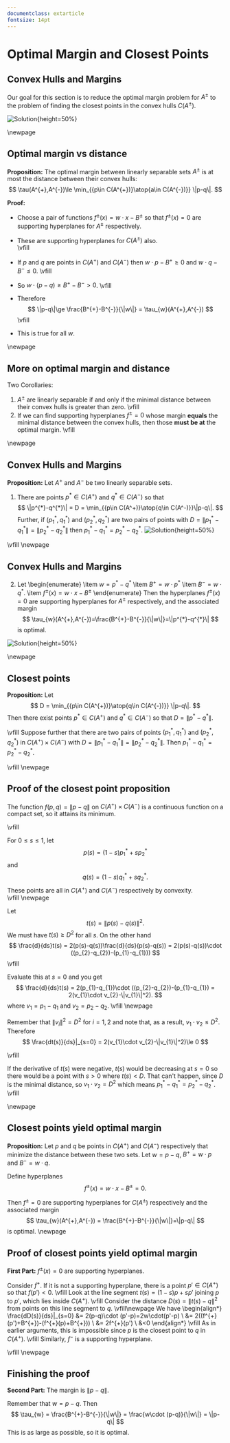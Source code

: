 ```yaml
---
documentclass: extarticle
fontsize: 14pt
---
```

# Optimal Margin and Closest Points
## Convex Hulls and Margins

Our goal for this section is to reduce the 
optimal margin problem for $A^{\pm}$ to the problem of finding the closest points in the convex hulls
$C(A^{\pm})$.

![Solution](../img/solution.png){height=50%}

\newpage
## Optimal margin vs distance

**Proposition:** The optimal margin between linearly separable sets $A^{\pm}$ is at most
the distance between their convex hulls:
$$
\tau(A^{+},A^{-})\le \min_{{p\in C(A^{+})}\atop{a\in C(A^{-})}} \|p-q\|.
$$

**Proof:**  

- Choose a pair of functions $f^{\pm}(x)=w\cdot x-B^{\pm}$ so that $f^{\pm}(x)=0$ are
supporting hyperplanes for $A^{\pm}$ respectively.

- These are supporting hyperplanes for $C(A^{\pm})$ also.  
\vfill
- If $p$ and $q$ are points in $C(A^{+})$ and $C(A^{-})$ then $w\cdot p-B^{+}\ge 0$ and $w\cdot q-B^{-}\le 0$.
\vfill
- So $w\cdot(p-q)\ge B^{+}-B^{-}>0$.
\vfill
- Therefore 
$$
\|p-q\|\ge \frac{B^{+}-B^{-}}{\|w\|} = \tau_{w}(A^{+},A^{-})
$$
\vfill
- This is true for all $w$. 

\newpage
## More on optimal margin and distance

Two Corollaries:

1.  $A^{\pm}$ are linearly separable if and only if the minimal distance between their convex hulls
is greater than zero.
\vfill
2. If we can find supporting hyperplanes $f^{\pm}=0$ whose margin
**equals** the minimal distance between the convex hulls, then those **must be at** the optimal margin.
\vfill

\newpage


## Convex Hulls and Margins

**Proposition:** Let $A^+$ and $A^-$ be two linearly separable sets.  



1. There are points
$p^*\in C(A^{+})$ and $q^*\in C(A^{-})$ so that 
$$
\|p^{*}-q^{*}\| = D = \min_{{p\in C(A^+)}\atop{q\in C(A^-)}}\|p-q\|.
$$
Further, if $(p_{1}^{*},q_{1}^{*})$ and $(p_{2}^{*},q_{2}^{*})$ are two pairs of points
with $D=\|p_{1}^{*}-q_{1}^{*}\|=\|p_{2}^{*}-q_{2}^{*}\|$ then $p_{1}^{*}-q_{1}^{*}=p_{2}^{*}-q_{2}^{*}$.
![Solution](../img/solution.png){height=50%}

\vfill
\newpage
## Convex Hulls and Margins

2. Let
\begin{enumerate}
\item 	$w=p^{*}-q^{*}$
\item $B^{+}=w\cdot p^{*}$
\item $B^{-}=w\cdot q^{*}$.
\item $f^{\pm}(x)=w\cdot x - B^{\pm}$
\end{enumerate}
Then the hyperplanes $f^{\pm}(x)=0$ are supporting hyperplanes for
$A^{\pm}$ respectively, and the associated margin
$$
\tau_{w}(A^{+},A^{-})=\frac{B^{+}-B^{-}}{\|w\|}=\|p^{*}-q^{*}\|
$$
is optimal.


![Solution](../img/solution.png){height=50%}

\newpage
## Closest points

**Proposition:** Let 
$$
D = \min_{{p\in C(A^{+})}\atop{q\in C(A^{-})}} \|p-q\|.
$$
Then there exist points $p^*\in C(A^{+})$ and $q^{*}\in C(A^{-})$ so that $D=\|p^*-q^*\|$.

\vfill
Suppose further that there  are two pairs of 
points $(p_{1}^{*},q_{1}^{*})$ and $(p_{2}^{*},q_{2}^{*})$ in $C(A^{+})\times C(A^{-})$
with $D=\|p_{1}^{*}-q_{1}^{*}\|=\|p_{2}^{*}-q_{2}^{*}\|$.  Then $p_{1}^{*}-q_{1}^{*}=p_{2}^{*}-q_{2}^{*}$.

\vfill
\newpage

## Proof of the closest point proposition

The function $f(p,q)=\|p-q\|$ on $C(A^{+})\times C(A^{-})$ is a continuous
function on a compact set, so it attains its minimum.  

\vfill

For $0\le s\le 1$, let
$$
p(s) = (1-s)p_{1}^{*}+sp_{2}^{*}
$$
and
$$
q(s) = (1-s)q_{1}^{*}+sq_{2}^{*}.
$$
These points are all in $C(A^{+})$ and $C(A^{-})$ respectively by convexity.  
\vfill
\newpage

Let 
$$
t(s) = \|p(s)-q(s)\|^2.
$$
We must have $t(s)\ge D^2$ for all $s$.  On the other hand
$$
\frac{d}{ds}t(s) = 2(p(s)-q(s))\frac{d}{ds}(p(s)-q(s)) = 2(p(s)-q(s))\cdot ((p_{2}-q_{2})-(p_{1}-q_{1}))
$$
\vfill

Evaluate this at $s=0$ and you get
$$
\frac{d}{ds}t(s) = 2(p_{1}-q_{1})\cdot ((p_{2}-q_{2})-(p_{1}-q_{1}) = 2(v_{1}\cdot v_{2}-\|v_{1}\|^2).
$$
where $v_{1}=p_{1}-q_{1}$ and $v_{2}=p_{2}-q_{2}$. 
\vfill
\newpage

Remember that $\|v_{i}\|^2=D^{2}$ for $i=1,2$ and note that, as a result, $v_{1}\cdot v_{2}\le D^2$.
Therefore
$$
\frac{dt(s)}{ds}|_{s=0} = 2(v_{1}\cdot v_{2}-\|v_{1}\|^2)\le 0
$$

\vfill

If the derivative of $t(s)$ were negative,
$t(s)$ would be decreasing at $s=0$ so there would be a point with $s>0$ where $t(s)<D$.  That can't happen,
since $D$ is the minimal distance, so $v_{1}\cdot v_{2}=D^2$ which means $p^{*}_{1}-q^{*}_{1}=p_{2}^{*}-q_{2}^{*}$.
\vfill

\newpage
## Closest points yield optimal margin

**Proposition:** Let $p$ and $q$ be points in $C(A^{+})$ and $C(A^{-})$ respectively that minimize
the distance between these two sets.   Let $w=p-q$, $B^{+}=w\cdot p$ and $B^{-}=w\cdot q$.

Define hyperplanes
$$
f^{\pm}(x)=w\cdot x - B^{\pm} = 0.
$$

Then $f^{\pm}=0$ are supporting hyperplanes for $C(A^{\pm})$ respectively and the associated margin
$$
\tau_{w}(A^{+},A^{-}) = \frac{B^{+}-B^{-}}{\|w\|}=\|p-q\|
$$
is optimal.
\newpage

## Proof of closest points yield optimal margin

**First Part:** $f^{\pm}(x)=0$ are supporting hyperplanes.

Consider $f^{+}$.  If it is not a supporting hyperplane, there is a point $p'\in C(A^{+})$ so that
$f(p')<0$. 
\vfill
Look at the line segment $t(s)=(1-s)p+sp'$ joining $p$ to $p'$, which lies inside $C(A^{+})$. 
\vfill
Consider the distance $D(s)=\|t(s)-q\|^2$ from points on this line segment to $q$.
\vfill\newpage
We have
\begin{align*}
\frac{dD(s)}{ds}|_{s=0} &= 2(p-q)\cdot (p'-p)=2w\cdot(p'-p) \\
&= 2((f^{+}(p')+B^{+})-(f^{+}(p)+B^{+})) \\
&=  2f^{+}(p') \\
&<0
\end{align*}
\vfill
As in earlier arguments, this is impossible since $p$ is the closest point to $q$ in $C(A^{+})$. 
\vfill
Similarly, $f^{-}$ is a supporting hyperplane.

\vfill
\newpage
## Finishing the proof

**Second Part:**  The margin is $\|p-q\|$. 

Remember that $w=p-q$. Then
$$
\tau_{w} = \frac{B^{+}-B^{-}}{\|w\|} = \frac{w\cdot (p-q)}{\|w\|} = \|p-q\|
$$
This is as large as possible, so it is optimal.
